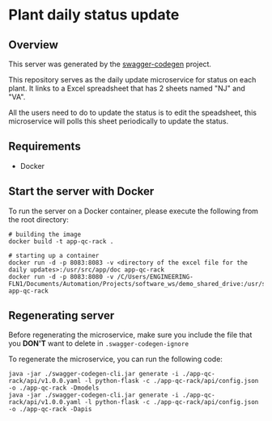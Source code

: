 # Plant daily status update

## Overview
This server was generated by the [swagger-codegen](https://github.com/swagger-api/swagger-codegen) project. 

This repository serves as the daily update microservice for status on each plant. It links to a Excel spreadsheet that has 2 sheets named "NJ" and "VA". 

All the users need to do to update the status is to edit the speadsheet, this microservice will polls this sheet periodically to update the status. 
 
## Requirements
* Docker

## Start the server with Docker

To run the server on a Docker container, please execute the following from the root directory:

```
# building the image
docker build -t app-qc-rack .

# starting up a container
docker run -d -p 8083:8083 -v <directory of the excel file for the daily updates>:/usr/src/app/doc app-qc-rack
docker run -d -p 8083:8080 -v /C/Users/ENGINEERING-FLN1/Documents/Automation/Projects/software_ws/demo_shared_drive:/usr/src/app/doc app-qc-rack
```

## Regenerating server

Before regenerating the microservice, make sure you include the file that you **DON'T** want to delete in `.swagger-codegen-ignore`

To regenerate the microservice, you can run the following code:
```
java -jar ./swagger-codegen-cli.jar generate -i ./app-qc-rack/api/v1.0.0.yaml -l python-flask -c ./app-qc-rack/api/config.json -o ./app-qc-rack -Dmodels
java -jar ./swagger-codegen-cli.jar generate -i ./app-qc-rack/api/v1.0.0.yaml -l python-flask -c ./app-qc-rack/api/config.json -o ./app-qc-rack -Dapis
```